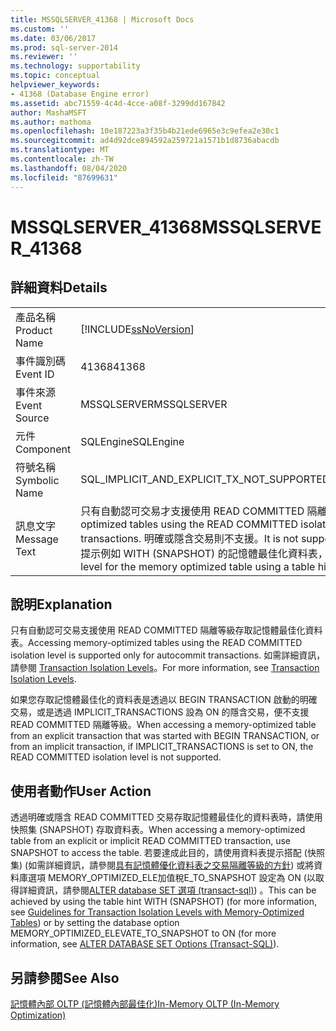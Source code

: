 ```yaml
---
title: MSSQLSERVER_41368 | Microsoft Docs
ms.custom: ''
ms.date: 03/06/2017
ms.prod: sql-server-2014
ms.reviewer: ''
ms.technology: supportability
ms.topic: conceptual
helpviewer_keywords:
- 41368 (Database Engine error)
ms.assetid: abc71559-4c4d-4cce-a08f-3299dd167842
author: MashaMSFT
ms.author: mathoma
ms.openlocfilehash: 10e187223a3f35b4b21ede6965e3c9efea2e30c1
ms.sourcegitcommit: ad4d92dce894592a259721a1571b1d8736abacdb
ms.translationtype: MT
ms.contentlocale: zh-TW
ms.lasthandoff: 08/04/2020
ms.locfileid: "87699631"
---
```

# <a name="mssqlserver_41368"></a><span data-ttu-id="f67e6-102">MSSQLSERVER_41368</span><span class="sxs-lookup"><span data-stu-id="f67e6-102">MSSQLSERVER_41368</span></span>
    
## <a name="details"></a><span data-ttu-id="f67e6-103">詳細資料</span><span class="sxs-lookup"><span data-stu-id="f67e6-103">Details</span></span>  
  
|||  
|-|-|  
|<span data-ttu-id="f67e6-104">產品名稱</span><span class="sxs-lookup"><span data-stu-id="f67e6-104">Product Name</span></span>|[!INCLUDE[ssNoVersion](../../includes/ssnoversion-md.md)]|  
|<span data-ttu-id="f67e6-105">事件識別碼</span><span class="sxs-lookup"><span data-stu-id="f67e6-105">Event ID</span></span>|<span data-ttu-id="f67e6-106">41368</span><span class="sxs-lookup"><span data-stu-id="f67e6-106">41368</span></span>|  
|<span data-ttu-id="f67e6-107">事件來源</span><span class="sxs-lookup"><span data-stu-id="f67e6-107">Event Source</span></span>|<span data-ttu-id="f67e6-108">MSSQLSERVER</span><span class="sxs-lookup"><span data-stu-id="f67e6-108">MSSQLSERVER</span></span>|  
|<span data-ttu-id="f67e6-109">元件</span><span class="sxs-lookup"><span data-stu-id="f67e6-109">Component</span></span>|<span data-ttu-id="f67e6-110">SQLEngine</span><span class="sxs-lookup"><span data-stu-id="f67e6-110">SQLEngine</span></span>|  
|<span data-ttu-id="f67e6-111">符號名稱</span><span class="sxs-lookup"><span data-stu-id="f67e6-111">Symbolic Name</span></span>|<span data-ttu-id="f67e6-112">SQL_IMPLICIT_AND_EXPLICIT_TX_NOT_SUPPORTED</span><span class="sxs-lookup"><span data-stu-id="f67e6-112">SQL_IMPLICIT_AND_EXPLICIT_TX_NOT_SUPPORTED</span></span>|  
|<span data-ttu-id="f67e6-113">訊息文字</span><span class="sxs-lookup"><span data-stu-id="f67e6-113">Message Text</span></span>|<span data-ttu-id="f67e6-114">只有自動認可交易才支援使用 READ COMMITTED 隔離等級來存取記憶體最佳化的資料表。</span><span class="sxs-lookup"><span data-stu-id="f67e6-114">Accessing memory optimized tables using the READ COMMITTED isolation level is supported only for autocommit transactions.</span></span> <span data-ttu-id="f67e6-115">明確或隱含交易則不支援。</span><span class="sxs-lookup"><span data-stu-id="f67e6-115">It is not supported for explicit or implicit transactions.</span></span> <span data-ttu-id="f67e6-116">為使用資料表提示例如 WITH (SNAPSHOT) 的記憶體最佳化資料表，提供支援的隔離等級。</span><span class="sxs-lookup"><span data-stu-id="f67e6-116">Provide a supported isolation level for the memory optimized table using a table hint, such as WITH (SNAPSHOT).</span></span>|  
  
## <a name="explanation"></a><span data-ttu-id="f67e6-117">說明</span><span class="sxs-lookup"><span data-stu-id="f67e6-117">Explanation</span></span>  
 <span data-ttu-id="f67e6-118">只有自動認可交易支援使用 READ COMMITTED 隔離等級存取記憶體最佳化資料表。</span><span class="sxs-lookup"><span data-stu-id="f67e6-118">Accessing memory-optimized tables using the READ COMMITTED isolation level is supported only for autocommit transactions.</span></span> <span data-ttu-id="f67e6-119">如需詳細資訊，請參閱 [Transaction Isolation Levels](../../database-engine/transaction-isolation-levels.md)。</span><span class="sxs-lookup"><span data-stu-id="f67e6-119">For more information, see [Transaction Isolation Levels](../../database-engine/transaction-isolation-levels.md).</span></span>  
  
 <span data-ttu-id="f67e6-120">如果您存取記憶體最佳化的資料表是透過以 BEGIN TRANSACTION 啟動的明確交易，或是透過 IMPLICIT_TRANSACTIONS 設為 ON 的隱含交易，便不支援 READ COMMITTED 隔離等級。</span><span class="sxs-lookup"><span data-stu-id="f67e6-120">When accessing a memory-optimized table from an explicit transaction that was started with BEGIN TRANSACTION, or from an implicit transaction, if IMPLICIT_TRANSACTIONS is set to ON, the READ COMMITTED isolation level is not supported.</span></span>  
  
## <a name="user-action"></a><span data-ttu-id="f67e6-121">使用者動作</span><span class="sxs-lookup"><span data-stu-id="f67e6-121">User Action</span></span>  
 <span data-ttu-id="f67e6-122">透過明確或隱含 READ COMMITTED 交易存取記憶體最佳化的資料表時，請使用快照集 (SNAPSHOT) 存取資料表。</span><span class="sxs-lookup"><span data-stu-id="f67e6-122">When accessing a memory-optimized table from an explicit or implicit READ COMMITTED transaction, use SNAPSHOT to access the table.</span></span> <span data-ttu-id="f67e6-123">若要達成此目的，請使用資料表提示搭配 (快照集)  (如需詳細資訊，請參閱[具有記憶體優化資料表之交易隔離等級的方針](../in-memory-oltp/memory-optimized-tables.md)) 或將資料庫選項 MEMORY_OPTIMIZED_ELE加值稅E_TO_SNAPSHOT 設定為 ON (以取得詳細資訊，請參閱[ALTER database SET 選項 &#40;transact-sql&#41;](/sql/t-sql/statements/alter-database-transact-sql-set-options)) 。</span><span class="sxs-lookup"><span data-stu-id="f67e6-123">This can be achieved by using the table hint WITH (SNAPSHOT) (for more information, see [Guidelines for Transaction Isolation Levels with Memory-Optimized Tables](../in-memory-oltp/memory-optimized-tables.md)) or by setting the database option MEMORY_OPTIMIZED_ELEVATE_TO_SNAPSHOT to ON (for more information, see [ALTER DATABASE SET Options &#40;Transact-SQL&#41;](/sql/t-sql/statements/alter-database-transact-sql-set-options)).</span></span>  
  
## <a name="see-also"></a><span data-ttu-id="f67e6-124">另請參閱</span><span class="sxs-lookup"><span data-stu-id="f67e6-124">See Also</span></span>  
 [<span data-ttu-id="f67e6-125">記憶體內部 OLTP &#40;記憶體內部最佳化&#41;</span><span class="sxs-lookup"><span data-stu-id="f67e6-125">In-Memory OLTP &#40;In-Memory Optimization&#41;</span></span>](../in-memory-oltp/in-memory-oltp-in-memory-optimization.md)  
  
  
